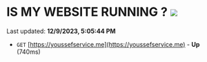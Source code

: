 # IS MY WEBSITE RUNNING ? [![](https://img.shields.io/static/v1?label=Sponsor&message=%E2%9D%A4&logo=GitHub&color=%23fe8e86)](https://github.com/sponsors/<username>)

Last updated: **12/9/2023, 5:05:44 PM**

- `GET` [https://youssefservice.me](https://youssefservice.me) - **Up** (740ms)
